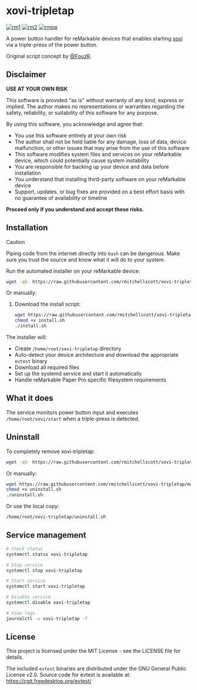 # xovi-tripletap
[![rm1](https://img.shields.io/badge/rM1-supported-green)](https://remarkable.com/store/remarkable)
[![rm2](https://img.shields.io/badge/rM2-supported-green)](https://remarkable.com/store/remarkable-2)
[![rmpp](https://img.shields.io/badge/rMPP-supported-green)](https://remarkable.com/store/overview/remarkable-paper-pro)

A power button handler for reMarkable devices that enables starting [xovi](https://github.com/asivery/xovi) via a triple-press of the power button.

Original script concept by [@FouzR](https://github.com/FouzR).

## Disclaimer

  **USE AT YOUR OWN RISK**

  This software is provided "as is" without warranty of any kind, express or implied. The author makes no representations or warranties regarding
  the safety, reliability, or suitability of this software for any purpose.

  By using this software, you acknowledge and agree that:

  - You use this software entirely at your own risk
  - The author shall not be held liable for any damage, loss of data, device malfunction, or other issues that may arise from the use of this
  software
  - This software modifies system files and services on your reMarkable device, which could potentially cause system instability
  - You are responsible for backing up your device and data before installation
  - You understand that installing third-party software on your reMarkable device
  - Support, updates, or bug fixes are provided on a best effort basis with no guarantee of availability or timeline

  **Proceed only if you understand and accept these risks.**

## Installation

> [!CAUTION]
> Piping code from the internet directly into `bash` can be dangerous. Make sure you trust the source and know what it will do to your system.

Run the automated installer on your reMarkable device:

```bash
wget -qO- https://raw.githubusercontent.com/rmitchellscott/xovi-tripletap/main/install.sh | bash
```

Or manually:

1. Download the install script:
   ```bash
   wget https://raw.githubusercontent.com/rmitchellscott/xovi-tripletap/main/install.sh
   chmod +x install.sh
   ./install.sh
   ```

The installer will:
- Create `/home/root/xovi-tripletap` directory
- Auto-detect your device architecture and download the appropriate `evtest` binary
- Download all required files
- Set up the systemd service and start it automatically
- Handle reMarkable Paper Pro specific filesystem requirements

## What it does

The service monitors power button input and executes `/home/root/xovi/start` when a triple-press is detected.

## Uninstall

To completely remove xovi-tripletap:

```bash
wget -qO- https://raw.githubusercontent.com/rmitchellscott/xovi-tripletap/main/uninstall.sh | bash
```

Or manually:

```bash
wget https://raw.githubusercontent.com/rmitchellscott/xovi-tripletap/main/uninstall.sh
chmod +x uninstall.sh
./uninstall.sh
```

Or use the local copy:

```bash
/home/root/xovi-tripletap/uninstall.sh
```

## Service management

```bash
# Check status
systemctl status xovi-tripletap

# Stop service
systemctl stop xovi-tripletap

# Start service
systemctl start xovi-tripletap

# Disable service
systemctl disable xovi-tripletap

# View logs
journalctl -u xovi-tripletap -f
```

## License

This project is licensed under the MIT License - see the LICENSE file for details.

The included `evtest` binaries are distributed under the GNU General Public License v2.0. Source code for evtest is available at: https://cgit.freedesktop.org/evtest/
